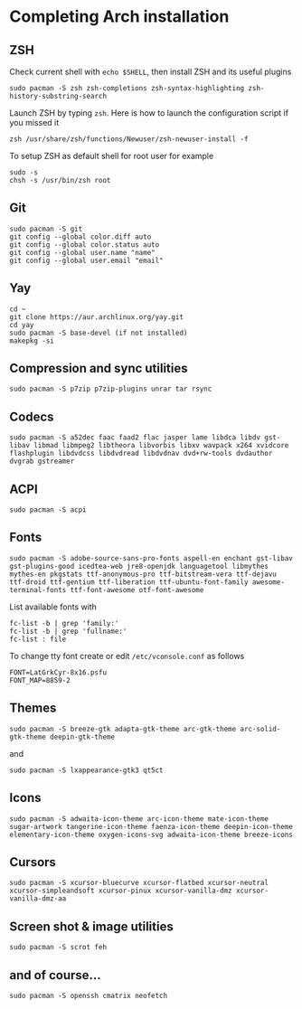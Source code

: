 # Completing Arch installation
## ZSH
Check current shell with ``echo $SHELL``, then install ZSH and its useful plugins
````console
sudo pacman -S zsh zsh-completions zsh-syntax-highlighting zsh-history-substring-search
````
Launch ZSH by typing ``zsh``. Here is how to launch the configuration script if you missed it
````console
zsh /usr/share/zsh/functions/Newuser/zsh-newuser-install -f
````
To setup ZSH as default shell for root user for example
````console
sudo -s
chsh -s /usr/bin/zsh root
````
## Git
````console
sudo pacman -S git
git config --global color.diff auto
git config --global color.status auto
git config --global user.name "name"
git config --global user.email "email"
````
## Yay
````console
cd ~
git clone https://aur.archlinux.org/yay.git
cd yay
sudo pacman -S base-devel (if not installed)
makepkg -si
````
## Compression and sync utilities
````console
sudo pacman -S p7zip p7zip-plugins unrar tar rsync
````
## Codecs
````console
sudo pacman -S a52dec faac faad2 flac jasper lame libdca libdv gst-libav libmad libmpeg2 libtheora libvorbis libxv wavpack x264 xvidcore flashplugin libdvdcss libdvdread libdvdnav dvd+rw-tools dvdauthor dvgrab gstreamer
````
## ACPI
````console
sudo pacman -S acpi
````
## Fonts
````console
sudo pacman -S adobe-source-sans-pro-fonts aspell-en enchant gst-libav gst-plugins-good icedtea-web jre8-openjdk languagetool libmythes mythes-en pkgstats ttf-anonymous-pro ttf-bitstream-vera ttf-dejavu ttf-droid ttf-gentium ttf-liberation ttf-ubuntu-font-family awesome-terminal-fonts ttf-font-awesome otf-font-awesome
````
List available fonts with
````console
fc-list -b | grep 'family:'
fc-list -b | grep 'fullname:'
fc-list : file
````
To change tty font create or edit ``/etc/vconsole.conf`` as follows
````console
FONT=LatGrkCyr-8x16.psfu
FONT_MAP=8859-2
````
## Themes
````console
sudo pacman -S breeze-gtk adapta-gtk-theme arc-gtk-theme arc-solid-gtk-theme deepin-gtk-theme
````
and
````console
sudo pacman -S lxappearance-gtk3 qt5ct
````
## Icons
````console
sudo pacman -S adwaita-icon-theme arc-icon-theme mate-icon-theme sugar-artwork tangerine-icon-theme faenza-icon-theme deepin-icon-theme elementary-icon-theme oxygen-icons-svg adwaita-icon-theme breeze-icons
````
## Cursors
````console
sudo pacman -S xcursor-bluecurve xcursor-flatbed xcursor-neutral xcursor-simpleandsoft xcursor-pinux xcursor-vanilla-dmz xcursor-vanilla-dmz-aa
````
## Screen shot & image utilities
````console
sudo pacman -S scrot feh
````
## and of course...
````console
sudo pacman -S openssh cmatrix neofetch
````
